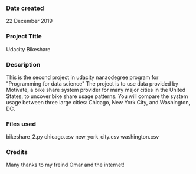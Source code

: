 ### Date created
22 December 2019

### Project Title
Udacity Bikeshare

### Description
This is the second project in udacity nanaodegree program for "Programming for data science"
The project is to use data provided by Motivate, a bike share system provider for many major cities in the United States, to uncover bike share usage patterns. You will compare the system usage between three large cities: Chicago, New York City, and Washington, DC.

### Files used
bikeshare_2.py
chicago.csv
new_york_city.csv
washington.csv

### Credits
Many thanks to my freind Omar and the internet!
